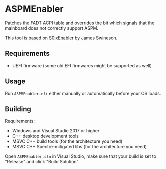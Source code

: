 # ASPMEnabler

Patches the FADT ACPI table and overrides the bit which signals that the mainboard does not correctly support ASPM. 

This tool is based on [S0ixEnabler](https://github.com/Jamesits/S0ixEnabler) by James Swineson.

## Requirements

* UEFI firmware (some old EFI firmwares might be supported as well)

## Usage

Run `ASPMEnabler.efi` either manually or automatically before your OS loads. 

## Building

Requirements:

* Windows and Visual Studio 2017 or higher
* C++ desktop development tools
* MSVC C++ build tools (for the architecture you need)
* MSVC C++ Spectre-mitigated libs (for the architecture you need)

Open `ASPMEnabler.sln` in Visual Studio, make sure that your build is set to "Release" and click "Build Solution".